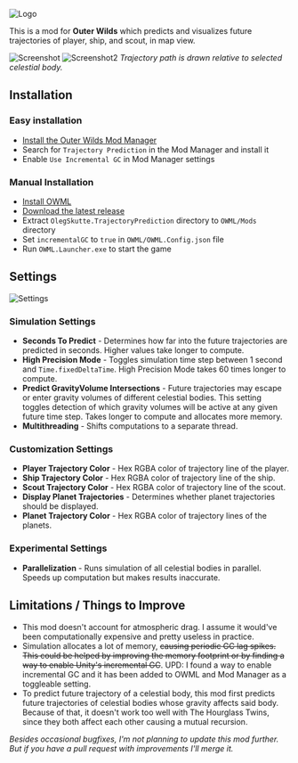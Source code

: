 ![Logo](https://user-images.githubusercontent.com/45887963/202493807-38fa0edc-bd89-4d3b-a6ad-31c7a55e0dcb.png)

This is a mod for **Outer Wilds** which predicts and visualizes future trajectories of player, ship, and scout, in map view.

![Screenshot](https://user-images.githubusercontent.com/45887963/202887035-f987a9d1-1e2c-4e33-b61e-9da2bd14d595.jpg)
![Screenshot2](https://user-images.githubusercontent.com/45887963/202887052-8f0eca9a-0210-4e22-a325-6c58d12830ae.jpg)
_Trajectory path is drawn relative to selected celestial body._

## Installation
### Easy installation
- [Install the Outer Wilds Mod Manager](https://github.com/Raicuparta/ow-mod-manager#how-do-i-use-this)
- Search for `Trajectory Prediction` in the Mod Manager and install it
- Enable `Use Incremental GC` in Mod Manager settings

### Manual Installation
- [Install OWML](https://github.com/amazingalek/owml#installation)
- [Download the latest release](https://github.com/SkutteOleg/TrajectoryPrediction/releases/latest)
- Extract `OlegSkutte.TrajectoryPrediction` directory to `OWML/Mods` directory
- Set `incrementalGC` to `true` in `OWML/OWML.Config.json` file
- Run `OWML.Launcher.exe` to start the game

## Settings
![Settings](https://user-images.githubusercontent.com/45887963/202887082-308cffc4-cc82-4c2a-920f-bc5a2de91ec9.jpg)
### Simulation Settings
- **Seconds To Predict** - Determines how far into the future trajectories are predicted in seconds. Higher values take longer to compute.
- **High Precision Mode** - Toggles simulation time step between 1 second and `Time.fixedDeltaTime`. High Precision Mode takes 60 times longer to compute.
- **Predict GravityVolume Intersections** - Future trajectories may escape or enter gravity volumes of different celestial bodies. This setting toggles detection of which gravity volumes will be active at any given future time step. Takes longer to compute and allocates more memory.
- **Multithreading** - Shifts computations to a separate thread.

### Customization Settings
- **Player Trajectory Color** - Hex RGBA color of trajectory line of the player.
- **Ship Trajectory Color** - Hex RGBA color of trajectory line of the ship.
- **Scout Trajectory Color** - Hex RGBA color of trajectory line of the scout.
- **Display Planet Trajectories** - Determines whether planet trajectories should be displayed.
- **Planet Trajectory Color** - Hex RGBA color of trajectory lines of the planets.

### Experimental Settings
- **Parallelization** - Runs simulation of all celestial bodies in parallel. Speeds up computation but makes results inaccurate.

## Limitations / Things to Improve
- This mod doesn't account for atmospheric drag. I assume it would've been computationally expensive and pretty useless in practice.
- Simulation allocates a lot of memory, ~~causing periodic GC lag spikes. This could be helped by improving the memory footprint or by finding a way to enable Unity's incremental GC~~. UPD: I found a way to enable incremental GC and it has been added to OWML and Mod Manager as a toggleable setting.
- To predict future trajectory of a celestial body, this mod first predicts future trajectories of celestial bodies whose gravity affects said body. Because of that, it doesn't work too well with The Hourglass Twins, since they both affect each other causing a mutual recursion.

*Besides occasional bugfixes, I'm not planning to update this mod further. But if you have a pull request with improvements I'll merge it.*

